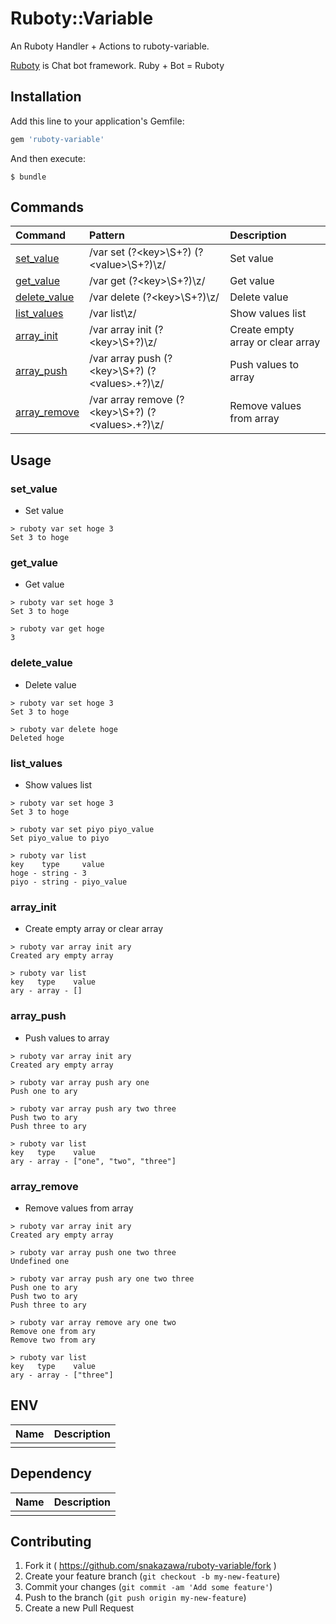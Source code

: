 # Ruboty::Variable

An Ruboty Handler + Actions to ruboty-variable.

[Ruboty](https://github.com/r7kamura/ruboty) is Chat bot framework. Ruby + Bot = Ruboty

## Installation

Add this line to your application's Gemfile:

```ruby
gem 'ruboty-variable'
```

And then execute:

    $ bundle

## Commands

|Command|Pattern|Description|
|:--|:--|:--|
|[set_value](#set_value)|/var set (?\<key\>\\S+?) (?\<value\>\\S+?)\z/|Set value|
|[get_value](#get_value)|/var get (?\<key\>\\S+?)\z/|Get value|
|[delete_value](#delete_value)|/var delete (?\<key\>\\S+?)\z/|Delete value|
|[list_values](#list_values)|/var list\z/|Show values list|
|[array_init](#array_init)|/var array init (?\<key\>\\S+?)\z/|Create empty array or clear array|
|[array_push](#array_push)|/var array push (?\<key\>\\S+?) (?\<values\>.+?)\z/|Push values to array|
|[array_remove](#array_remove)|/var array remove (?\<key\>\\S+?) (?\<values\>.+?)\z/|Remove values from array|

## Usage
### set_value
* Set value

~~~
> ruboty var set hoge 3
Set 3 to hoge
~~~

### get_value
* Get value

~~~
> ruboty var set hoge 3
Set 3 to hoge

> ruboty var get hoge
3
~~~

### delete_value
* Delete value

~~~
> ruboty var set hoge 3
Set 3 to hoge

> ruboty var delete hoge
Deleted hoge
~~~

### list_values
* Show values list

~~~
> ruboty var set hoge 3
Set 3 to hoge

> ruboty var set piyo piyo_value
Set piyo_value to piyo

> ruboty var list
key    type     value
hoge - string - 3
piyo - string - piyo_value
~~~

### array_init
* Create empty array or clear array

~~~
> ruboty var array init ary
Created ary empty array

> ruboty var list
key   type    value
ary - array - []
~~~

### array_push
* Push values to array

~~~
> ruboty var array init ary
Created ary empty array

> ruboty var array push ary one
Push one to ary

> ruboty var array push ary two three
Push two to ary
Push three to ary

> ruboty var list
key   type    value
ary - array - ["one", "two", "three"]
~~~

### array_remove
* Remove values from array

~~~
> ruboty var array init ary
Created ary empty array

> ruboty var array push one two three
Undefined one

> ruboty var array push ary one two three
Push one to ary
Push two to ary
Push three to ary

> ruboty var array remove ary one two
Remove one from ary
Remove two from ary

> ruboty var list
key   type    value
ary - array - ["three"]
~~~

## ENV

|Name|Description|
|:--|:--|
|||

## Dependency

|Name|Description|
|:--|:--|
|||

## Contributing

1. Fork it ( https://github.com/snakazawa/ruboty-variable/fork )
2. Create your feature branch (`git checkout -b my-new-feature`)
3. Commit your changes (`git commit -am 'Add some feature'`)
4. Push to the branch (`git push origin my-new-feature`)
5. Create a new Pull Request
